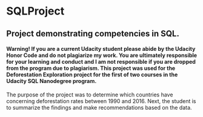 # SQLProject
## Project demonstrating competencies in SQL.

#### Warning! If you are a current Udacity student please abide by the Udacity Honor Code and do not plagiarize my work. You are ultimately responsible for your learning and conduct and I am not responsible if you are dropped from the program due to plagiarism. This project was used for the Deforestation Exploration project for the first of two courses in the Udacity SQL Nanodegree program.

The purpose of the project was to determine which countries have concerning deforestation rates between 1990 and 2016. Next, the student is to summarize the findings and make 
recommendations based on the data.


